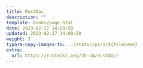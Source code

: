 ```yaml
---
title: RustDoc
description: ""
template: books/page.html
date: 2023-02-27 14:09:50
updated: 2023-02-27 14:09:50
weight: 3
typora-copy-images-to: ../static/pics/${filename}
extra:
  url: https://rustwiki.org/zh-CN/rustdoc/
---
```

